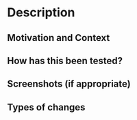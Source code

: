 <!--- Provide a general summary of your changes in the Title above -->

# Description

<!--- Describe your changes in detail -->

## Motivation and Context

<!--- Why is this change required? What problem does it solve? -->
<!--- If it fixes an open issue, please link to the issue here. -->

## How has this been tested?

<!--- Please describe in detail how you tested your changes. -->
<!--- Include details of your testing environment, tests ran to see how -->
<!--- your change affects other areas of the code, etc. -->

## Screenshots (if appropriate)

## Types of changes

<!--- What types of changes does your code introduce? Put an `x` in all the boxes that apply: -->